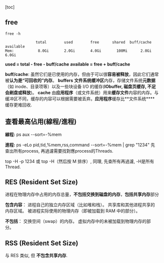 [toc]



## free

`free -h`

```
              total        used        free      shared  buff/cache   available
Mem:           8.0Gi       2.0Gi       4.0Gi       100Mi      2.0Gi       6.0Gi
```

**used = total - free - buff/cache** 
**available = free + buff/cache**

**buff/cache**: 虽然它们是已使用的内存，但由于可以很**容易被释放**，因此它们通常被**认为是“可回收的”内存**。
**buffers** **文件系统缓冲区**内存，存储文件系统**元数据**（如 inode、目录项等）以及一些块设备 I/O 的缓存(**IObuffer, 磁盘页缓存, 不足会刷盘或释放**)。
**cache** 由**应用程序**（或文件系统）用来**缓存文件**内容的内存。与缓冲区不同，缓存的内容可以根据需要被丢弃。**应用程序**缓存比**文件系统****缓存更难回收.



## 查看最高佔用(線程/進程)

**線程:**
ps aux --sort=-%mem

**進程:**
ps -eLo pid,tid,%mem,rss,command --sort=-%mem | grep "1234"  先查出所有process, 再過濾需要找對應process的Threads.

top -H -p 1234 或 top -H（然后按 M 排序）, 同理, 先查所有再過濾, -H是所有Thread.







## **RES (Resident Set Size)**

进程在物理内存中占用的内存总量，**不包括交换到磁盘的内存**，**包括共享内存**部分

**包含内容**：
进程自己的独立内存区域（比如堆和栈）。
共享库和其他进程共享的内存区域。
被进程实际使用的物理内存（即被加载到 RAM 中的部分）。

**不包括**：
交换空间（swap）的内存。
虚拟内存中的未被加载到物理内存的部分。



## **RSS (Resident Set Size)**

与 RES 类似, 但 **不包含共享内存**.